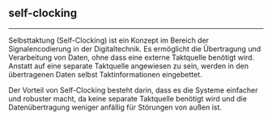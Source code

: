 ## self-clocking
---
Selbsttaktung (Self-Clocking) ist ein Konzept im Bereich der Signalencodierung in der Digitaltechnik. Es ermöglicht die Übertragung und Verarbeitung von Daten, ohne dass eine externe Taktquelle benötigt wird. Anstatt auf eine separate Taktquelle angewiesen zu sein, werden in den übertragenen Daten selbst Taktinformationen eingebettet.

Der Vorteil von Self-Clocking besteht darin, dass es die Systeme einfacher und robuster macht, da keine separate Taktquelle benötigt wird und die Datenübertragung weniger anfällig für Störungen von außen ist.